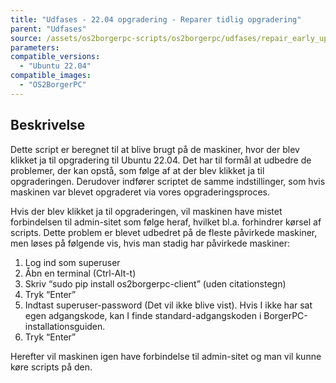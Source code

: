 ```yaml
---
title: "Udfases - 22.04 opgradering - Reparer tidlig opgradering"
parent: "Udfases"
source: /assets/os2borgerpc-scripts/os2borgerpc/udfases/repair_early_upgrade.sh
parameters:
compatible_versions:
  - "Ubuntu 22.04"
compatible_images:
  - "OS2BorgerPC"
---
```


## Beskrivelse
Dette script er beregnet til at blive brugt på de maskiner, hvor der blev klikket ja til opgradering til Ubuntu 22.04.
Det har til formål at udbedre de problemer, der kan opstå, som følge af at der blev klikket ja til opgraderingen.
Derudover indfører scriptet de samme indstillinger, som hvis maskinen var blevet opgraderet via vores opgraderingsproces.

Hvis der blev klikket ja til opgraderingen, vil maskinen have mistet forbindelsen til admin-sitet som følge heraf, hvilket bl.a. forhindrer kørsel af scripts. 
Dette problem er blevet udbedret på de fleste påvirkede maskiner, men løses på følgende vis, hvis man stadig har påvirkede maskiner:
1. Log ind som superuser
2. Åbn en terminal (Ctrl-Alt-t)
3. Skriv “sudo pip install os2borgerpc-client” (uden citationstegn)
4. Tryk “Enter”
5. Indtast superuser-password (Det vil ikke blive vist). Hvis I ikke har sat egen adgangskode, kan I finde standard-adgangskoden i BorgerPC-installationsguiden.
6. Tryk “Enter”

Herefter vil maskinen igen have forbindelse til admin-sitet og man vil kunne køre scripts på den.